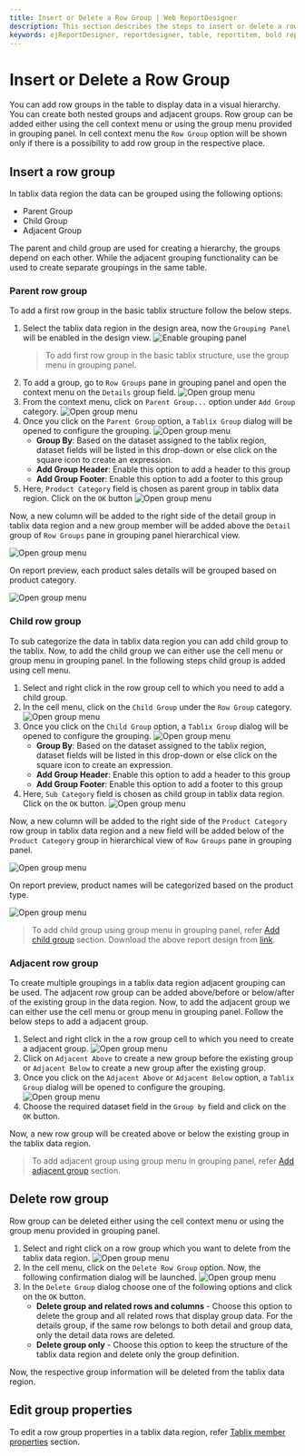 ```yaml
---
title: Insert or Delete a Row Group | Web ReportDesigner
description: This section describes the steps to insert or delete a row group in table in the Bold Report Designer.
keywords: ejReportDesigner, reportdesigner, table, reportitem, bold reports, documentation, help, ej, user guide, demo, samples, bold reports, bold reporting
---
```


# Insert or Delete a Row Group

You can add row groups in the table to display data in a visual hierarchy. You can create both nested groups and adjacent groups. Row group can be added either using the cell context menu or using the group menu provided in grouping panel. In cell context menu the `Row Group` option will be shown only if there is a possibility to add row group in the respective place.

## Insert a row group

In tablix data region the data can be grouped using the following options:

* Parent Group
* Child Group
* Adjacent Group

The parent and child group are used for creating a hierarchy, the groups depend on each other. While the adjacent grouping functionality can be used to create separate groupings in the same table.

### Parent row group

To add a first row group in the basic tablix structure follow the below steps.

1. Select the tablix data region in the design area, now the `Grouping Panel` will be enabled in the design view.
   ![Enable grouping panel](/static/assets/on-premise/images/report-designer/report-items/tablix-insert-or-delete-group/select-tablix-data-region-in-design-area.png '#width=425px')
   > To add first row group in the basic tablix structure, use the group menu in grouping panel.
2. To add a  group, go to `Row Groups` pane in grouping panel and open the context menu on the `Details` group field.
   ![Open group menu](/static/assets/on-premise/images/report-designer/report-items/tablix-insert-or-delete-group/open-context-menu-in-details-group.png '#width=385px')
3. From the context menu, click on `Parent Group...` option under `Add Group` category.
   ![Open group menu](/static/assets/on-premise/images/report-designer/report-items/tablix-insert-or-delete-group/click-on-parent-group-option.png '#width=385px')
4. Once you click on the `Parent Group` option, a `Tablix Group` dialog will be opened to configure the grouping.
   ![Open group menu](/static/assets/on-premise/images/report-designer/report-items/tablix-insert-or-delete-group/tablix-group-dialog.png '#width=385px')
    * **Group By**: Based on the dataset assigned to the tablix region, dataset fields will be listed in this drop-down or else click on the square icon to create an expression.
    * **Add Group Header**: Enable this option to add a header to this group
    * **Add Group Footer**: Enable this option to add a footer to this group
5. Here, `Product Category` field is chosen as parent group in tablix data region. Click on the `OK` button
   ![Open group menu](/static/assets/on-premise/images/report-designer/report-items/tablix-insert-or-delete-group/assign-field-for-parent-group.png '#width=385px')

Now, a new column will be added to the right side of the detail group in tablix data region and a new group member will be added above the `Detail` group of `Row Groups` pane in grouping panel hierarchical view.

![Open group menu](/static/assets/on-premise/images/report-designer/report-items/tablix-insert-or-delete-group/add-parent-group-in-row-group.png '#width=410px')

On report preview, each product sales details will be grouped based on product category.

![Open group menu](/static/assets/on-premise/images/report-designer/report-items/tablix-insert-or-delete-group/row-group-output.png '#width=425px')

### Child row group

To sub categorize the data in tablix data region you can add child group to the tablix. Now, to add the child group we can either use the cell menu or group menu in grouping panel. In the following steps child group is added using cell menu.

1. Select and right click in the row group cell to which you need to add a child group.
2. In the cell menu, click on the `Child Group` under the `Row Group` category.
   ![Open group menu](/static/assets/on-premise/images/report-designer/report-items/tablix-insert-or-delete-group/open-cell-menu-to-add-child-group.png '#width=410px')
3. Once you click on the `Child Group` option, a `Tablix Group` dialog will be opened to configure the grouping.
   ![Open group menu](/static/assets/on-premise/images/report-designer/report-items/tablix-insert-or-delete-group/tablix-group-dialog.png '#width=355px')
    * **Group By**: Based on the dataset assigned to the tablix region, dataset fields will be listed in this drop-down or else click on the square icon to create an expression.
    * **Add Group Header**: Enable this option to add a header to this group
    * **Add Group Footer**: Enable this option to add a footer to this group
4. Here, `Sub Category` field is chosen as child group in tablix data region. Click on the `OK` button.
   ![Open group menu](/static/assets/on-premise/images/report-designer/report-items/tablix-insert-or-delete-group/assign-field-for-child-group.png '#width=385px')

Now, a new column will be added to the right side of the `Product Category` row group in tablix data region and a new field will be added below of the `Product Category` group in hierarchical view of `Row Groups` pane in grouping panel.

![Open group menu](/static/assets/on-premise/images/report-designer/report-items/tablix-insert-or-delete-group/add-child-group-in-row-group.png '#width=385px')

On report preview, product names will be categorized based on the product type.

![Open group menu](/static/assets/on-premise/images/report-designer/report-items/tablix-insert-or-delete-group/child-row-group-output.png '#width=425px')

> To add child group using group menu in grouping panel, refer [Add child group](./../../../report-items/tablix/grouping-panel/#add-child-group) section. Download the above report design from [link](https://github.com/boldreports/resources/tree/master/docs/report-designer/tablix/insert-or-delete-a-row-group-ssrs.rdl).

### Adjacent row group

To create multiple groupings in a tablix data region adjacent grouping can be used. The adjacent row group can be added above/before or below/after of the existing group in the data region. Now, to add the adjacent group we can either use the cell menu or group menu in grouping panel. Follow the below steps to add a adjacent group.

1. Select and right click in the a row group cell to which you need to create a adjacent group.
   ![Open group menu](/static/assets/on-premise/images/report-designer/report-items/tablix-insert-or-delete-group/open-adjacent-group-menu.png '#width=385px')
2. Click on `Adjacent Above` to create a new group before the existing group or `Adjacent Below` to create a new group after the existing group.
3. Once you click on the `Adjacent Above` or `Adjacent Below` option, a `Tablix Group` dialog will be opened to configure the grouping.
   ![Open group menu](/static/assets/on-premise/images/report-designer/report-items/tablix-insert-or-delete-group/tablix-group-dialog.png '#width=355px')
4. Choose the required dataset field in the `Group by` field and click on the `OK` button.

Now, a new row group will be created above or below the existing group in the tablix data region.

> To add adjacent group using group menu in grouping panel, refer [Add adjacent group](./../../../report-items/tablix/grouping-panel/#add-adjacent-group) section.

## Delete row group

Row group can be deleted either using the cell context menu or using the group menu provided in grouping panel.

1. Select and right click on a row group which you want to delete from the tablix data region.
   ![Open group menu](/static/assets/on-premise/images/report-designer/report-items/tablix-insert-or-delete-group/delete-row-group-menu.png '#width=385px')
2. In the cell menu, click on the `Delete Row Group` option. Now, the following confirmation dialog will be launched.
   ![Open group menu](/static/assets/on-premise/images/report-designer/report-items/tablix-insert-or-delete-group/delete-row-group-dialog.png '#width=355px')
3. In the `Delete Group` dialog choose one of the following options and click on the `OK` button.
    * **Delete group and related rows and columns** - Choose this option to delete the group and all related rows that display group data. For the details group, if the same row belongs to both detail and group data, only the detail data rows are deleted.
    * **Delete group only** - Choose this option to keep the structure of the tablix data region and delete only the group definition.

Now, the respective group information will be deleted from the tablix data region.

## Edit group properties

To edit a row group properties in a tablix data region, refer [Tablix member properties](./../../../report-items/tablix/grouping-panel/#group-member-properties) section.